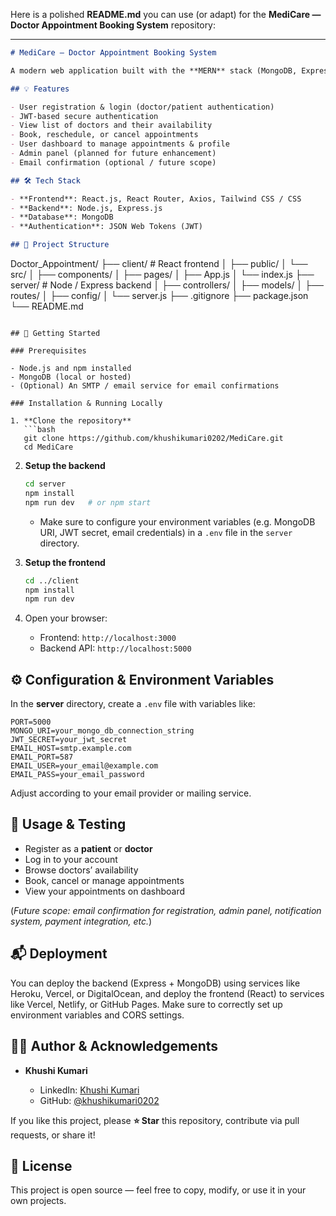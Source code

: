 Here is a polished **README.md** you can use (or adapt) for the **MediCare — Doctor Appointment Booking System** repository:

---

```markdown
# MediCare — Doctor Appointment Booking System

A modern web application built with the **MERN** stack (MongoDB, Express, React, Node.js) that allows users to register, log in, book appointments with doctors, and manage their profiles.

## 💡 Features

- User registration & login (doctor/patient authentication)  
- JWT-based secure authentication  
- View list of doctors and their availability  
- Book, reschedule, or cancel appointments  
- User dashboard to manage appointments & profile  
- Admin panel (planned for future enhancement)  
- Email confirmation (optional / future scope)  

## 🛠️ Tech Stack

- **Frontend**: React.js, React Router, Axios, Tailwind CSS / CSS  
- **Backend**: Node.js, Express.js  
- **Database**: MongoDB  
- **Authentication**: JSON Web Tokens (JWT)  

## 📂 Project Structure

```

Doctor_Appointment/
├── client/       # React frontend
│   ├── public/
│   └── src/
│       ├── components/
│       ├── pages/
│       ├── App.js
│       └── index.js
├── server/       # Node / Express backend
│   ├── controllers/
│   ├── models/
│   ├── routes/
│   ├── config/
│   └── server.js
├── .gitignore
├── package.json
└── README.md

````

## 🚀 Getting Started

### Prerequisites

- Node.js and npm installed
- MongoDB (local or hosted)
- (Optional) An SMTP / email service for email confirmations

### Installation & Running Locally

1. **Clone the repository**
   ```bash
   git clone https://github.com/khushikumari0202/MediCare.git
   cd MediCare
````

2. **Setup the backend**

   ```bash
   cd server
   npm install
   npm run dev   # or npm start
   ```

   * Make sure to configure your environment variables (e.g. MongoDB URI, JWT secret, email credentials) in a `.env` file in the `server` directory.

3. **Setup the frontend**

   ```bash
   cd ../client
   npm install
   npm run dev
   ```

4. Open your browser:

   * Frontend: `http://localhost:3000`
   * Backend API: `http://localhost:5000`

## ⚙️ Configuration & Environment Variables

In the **server** directory, create a `.env` file with variables like:

```text
PORT=5000
MONGO_URI=your_mongo_db_connection_string
JWT_SECRET=your_jwt_secret
EMAIL_HOST=smtp.example.com
EMAIL_PORT=587
EMAIL_USER=your_email@example.com
EMAIL_PASS=your_email_password
```

Adjust according to your email provider or mailing service.

## 🧪 Usage & Testing

* Register as a **patient** or **doctor**
* Log in to your account
* Browse doctors’ availability
* Book, cancel or manage appointments
* View your appointments on dashboard

(*Future scope: email confirmation for registration, admin panel, notification system, payment integration, etc.*)

## 📬 Deployment

You can deploy the backend (Express + MongoDB) using services like Heroku, Vercel, or DigitalOcean, and deploy the frontend (React) to services like Vercel, Netlify, or GitHub Pages.
Make sure to correctly set up environment variables and CORS settings.

## 🙋‍♀️ Author & Acknowledgements

* **Khushi Kumari**

  * LinkedIn: [Khushi Kumari](https://www.linkedin.com/in/khushi-kumari-582a02241/)
  * GitHub: [@khushikumari0202](https://github.com/khushikumari0202)

If you like this project, please **⭐ Star** this repository, contribute via pull requests, or share it!

## 📝 License

This project is open source — feel free to copy, modify, or use it in your own projects.

```

```

